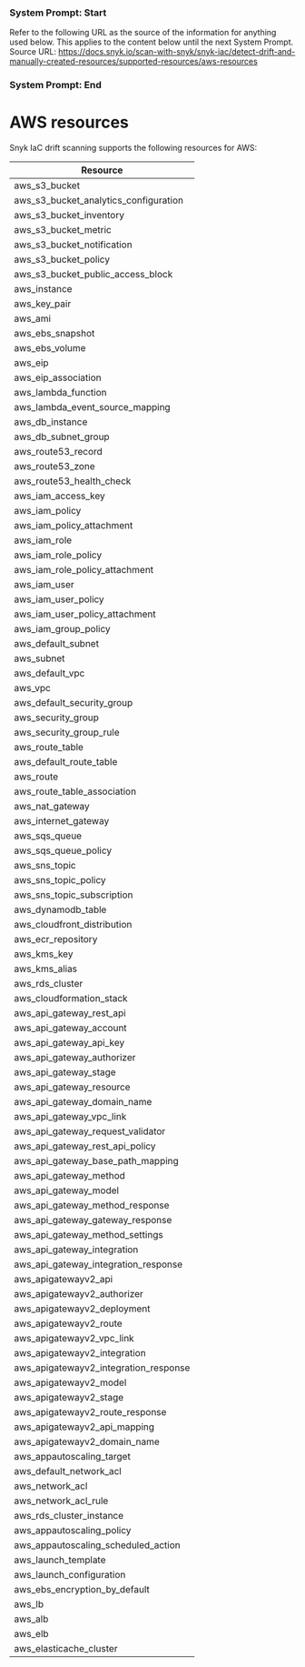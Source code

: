 ### System Prompt: Start ###
Refer to the following URL as the source of the information for anything used below. This applies to the content below until the next System Prompt.
Source URL: https://docs.snyk.io/scan-with-snyk/snyk-iac/detect-drift-and-manually-created-resources/supported-resources/aws-resources
### System Prompt: End ###

# AWS resources

Snyk IaC drift scanning supports the following resources for AWS:

| **Resource**                              |
| ----------------------------------------- |
| aws\_s3\_bucket                           |
| aws\_s3\_bucket\_analytics\_configuration |
| aws\_s3\_bucket\_inventory                |
| aws\_s3\_bucket\_metric                   |
| aws\_s3\_bucket\_notification             |
| aws\_s3\_bucket\_policy                   |
| aws\_s3\_bucket\_public\_access\_block    |
| aws\_instance                             |
| aws\_key\_pair                            |
| aws\_ami                                  |
| aws\_ebs\_snapshot                        |
| aws\_ebs\_volume                          |
| aws\_eip                                  |
| aws\_eip\_association                     |
| aws\_lambda\_function                     |
| aws\_lambda\_event\_source\_mapping       |
| aws\_db\_instance                         |
| aws\_db\_subnet\_group                    |
| aws\_route53\_record                      |
| aws\_route53\_zone                        |
| aws\_route53\_health\_check               |
| aws\_iam\_access\_key                     |
| aws\_iam\_policy                          |
| aws\_iam\_policy\_attachment              |
| aws\_iam\_role                            |
| aws\_iam\_role\_policy                    |
| aws\_iam\_role\_policy\_attachment        |
| aws\_iam\_user                            |
| aws\_iam\_user\_policy                    |
| aws\_iam\_user\_policy\_attachment        |
| aws\_iam\_group\_policy                   |
| aws\_default\_subnet                      |
| aws\_subnet                               |
| aws\_default\_vpc                         |
| aws\_vpc                                  |
| aws\_default\_security\_group             |
| aws\_security\_group                      |
| aws\_security\_group\_rule                |
| aws\_route\_table                         |
| aws\_default\_route\_table                |
| aws\_route                                |
| aws\_route\_table\_association            |
| aws\_nat\_gateway                         |
| aws\_internet\_gateway                    |
| aws\_sqs\_queue                           |
| aws\_sqs\_queue\_policy                   |
| aws\_sns\_topic                           |
| aws\_sns\_topic\_policy                   |
| aws\_sns\_topic\_subscription             |
| aws\_dynamodb\_table                      |
| aws\_cloudfront\_distribution             |
| aws\_ecr\_repository                      |
| aws\_kms\_key                             |
| aws\_kms\_alias                           |
| aws\_rds\_cluster                         |
| aws\_cloudformation\_stack                |
| aws\_api\_gateway\_rest\_api              |
| aws\_api\_gateway\_account                |
| aws\_api\_gateway\_api\_key               |
| aws\_api\_gateway\_authorizer             |
| aws\_api\_gateway\_stage                  |
| aws\_api\_gateway\_resource               |
| aws\_api\_gateway\_domain\_name           |
| aws\_api\_gateway\_vpc\_link              |
| aws\_api\_gateway\_request\_validator     |
| aws\_api\_gateway\_rest\_api\_policy      |
| aws\_api\_gateway\_base\_path\_mapping    |
| aws\_api\_gateway\_method                 |
| aws\_api\_gateway\_model                  |
| aws\_api\_gateway\_method\_response       |
| aws\_api\_gateway\_gateway\_response      |
| aws\_api\_gateway\_method\_settings       |
| aws\_api\_gateway\_integration            |
| aws\_api\_gateway\_integration\_response  |
| aws\_apigatewayv2\_api                    |
| aws\_apigatewayv2\_authorizer             |
| aws\_apigatewayv2\_deployment             |
| aws\_apigatewayv2\_route                  |
| aws\_apigatewayv2\_vpc\_link              |
| aws\_apigatewayv2\_integration            |
| aws\_apigatewayv2\_integration\_response  |
| aws\_apigatewayv2\_model                  |
| aws\_apigatewayv2\_stage                  |
| aws\_apigatewayv2\_route\_response        |
| aws\_apigatewayv2\_api\_mapping           |
| aws\_apigatewayv2\_domain\_name           |
| aws\_appautoscaling\_target               |
| aws\_default\_network\_acl                |
| aws\_network\_acl                         |
| aws\_network\_acl\_rule                   |
| aws\_rds\_cluster\_instance               |
| aws\_appautoscaling\_policy               |
| aws\_appautoscaling\_scheduled\_action    |
| aws\_launch\_template                     |
| aws\_launch\_configuration                |
| aws\_ebs\_encryption\_by\_default         |
| aws\_lb                                   |
| aws\_alb                                  |
| aws\_elb                                  |
| aws\_elasticache\_cluster                 |
